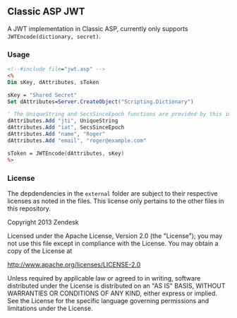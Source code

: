 ## Classic ASP JWT

A JWT implementation in Classic ASP, currently only supports `JWTEncode(dictionary, secret)`.

### Usage

```asp
<!--#include file="jwt.asp" -->
<%
Dim sKey, dAttributes, sToken

sKey = "Shared Secret"
Set dAttributes=Server.CreateObject("Scripting.Dictionary")

' The UniqueString and SecsSinceEpoch functions are provided by this implementation
dAttributes.Add "jti", UniqueString
dAttributes.Add "iat", SecsSinceEpoch
dAttributes.Add "name", "Roger"
dAttributes.Add "email", "roger@example.com"

sToken = JWTEncode(dAttributes, sKey)
%>
```

### License

The depdendencies in the `external` folder are subject to their respective licenses as noted in the files. This license only pertains to the other files in this repository.

Copyright 2013 Zendesk

Licensed under the Apache License, Version 2.0 (the "License"); you may not use this file except in compliance with the License.
You may obtain a copy of the License at

http://www.apache.org/licenses/LICENSE-2.0

Unless required by applicable law or agreed to in writing, software distributed under the License is distributed on an "AS IS" BASIS, WITHOUT WARRANTIES OR CONDITIONS OF ANY KIND, either express or implied. See the License for the specific language governing permissions and limitations under the License.
